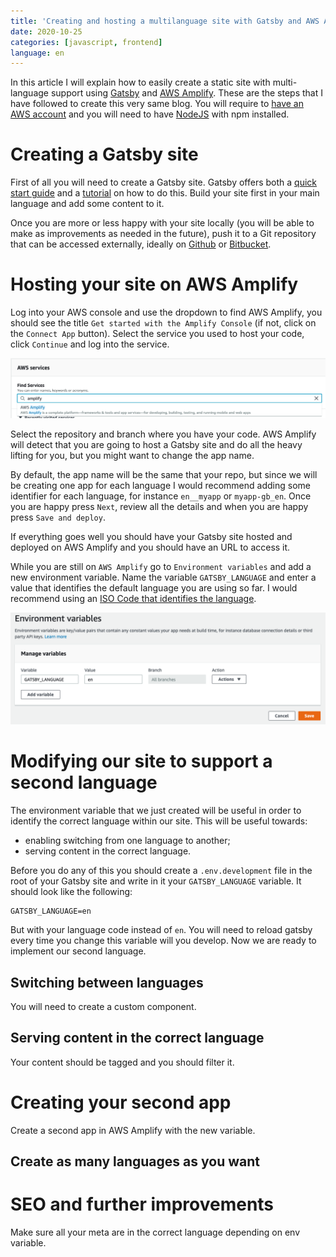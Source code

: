 ```yaml
---
title: 'Creating and hosting a multilanguage site with Gatsby and AWS Amplify'
date: 2020-10-25
categories: [javascript, frontend]
language: en
---
```


In this article I will explain how to easily create a static site with multi-language support using [Gatsby](https://gatsbyjs.com) and [AWS Amplify](https://aws.amazon.com/amplify/). These are the steps that I have followed to create this very same blog. You will require to [have an AWS account](https://aws.amazon.com/account) and you will need to have [NodeJS](http://nodejs.org) with npm installed.

<!-- start -->

# Creating a Gatsby site

First of all you will need to create a Gatsby site. Gatsby offers both a [quick start guide](https://www.gatsbyjs.com/docs/quick-start/) and a [tutorial](https://www.gatsbyjs.com/tutorial/) on how to do this. Build your site first in your main language and add some content to it.

Once you are more or less happy with your site locally (you will be able to make as improvements as needed in the future), push it to a Git repository that can be accessed externally, ideally on [Github](https://github.com) or [Bitbucket](https://bitbucket.org/).

# Hosting your site on AWS Amplify

Log into your AWS console and use the dropdown to find AWS Amplify, you should see the title `Get started with the Amplify Console` (if not, click on the `Connect App` button). Select the service you used to host your code, click `Continue` and log into the service.

![AWS Amplify](./img/mutilanguage-site-gatsby-amplify-01.png)

Select the repository and branch where you have your code. AWS Amplify will detect that you are going to host a Gatsby site and do all the heavy lifting for you, but you might want to change the app name.

By default, the app name will be the same that your repo, but since we will be creating one app for each language I would recommend adding some identifier for each language, for instance `en__myapp` or `myapp-gb_en`. Once you are happy press `Next`, review all the details and when you are happy press `Save and deploy`.

If everything goes well you should have your Gatsby site hosted and deployed on AWS Amplify and you should have an URL to access it.

While you are still on `AWS Amplify` go to `Environment variables` and add a new environment variable. Name the variable `GATSBY_LANGUAGE` and enter a value that identifies the default language you are using so far. I would recommend using an [ISO Code that identifies the language](https://en.wikipedia.org/wiki/List_of_ISO_639-1_codes).

![AWS Amplify - Environment variables](./img/mutilanguage-site-gatsby-amplify-02.png)

# Modifying our site to support a second language

The environment variable that we just created will be useful in order to identify the correct language within our site. This will be useful towards:
* enabling switching from one language to another;
* serving content in the correct language.

Before you do any of this you should create a `.env.development` file in the root of your Gatsby site and write in it your `GATSBY_LANGUAGE` variable. It should look like the following:

```
GATSBY_LANGUAGE=en
```
But with your language code instead of `en`. You will need to reload gatsby every time you change this variable will you develop. Now we are ready to implement our second language.

## Switching between languages

You will need to create a custom component.

## Serving content in the correct language

Your content should be tagged and you should filter it.

# Creating your second app

Create a second app in AWS Amplify with the new variable.

## Create as many languages as you want

# SEO and further improvements

Make sure all your meta are in the correct language depending on env variable.
